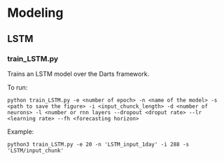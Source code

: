 # Modeling

## LSTM
### train_LSTM.py
Trains an LSTM model over the Darts framework.

To run:
```
python train_LSTM.py -e <number of epoch> -n <name of the model> -s <path to save the figure> -i <input_chunck_length> -d <number of neurons> -l <number or rnn layers --dropout <droput rate> --lr <learning rate> --fh <forecasting horizon>
```

Example:
```
python3 train_LSTM.py -e 20 -n 'LSTM_input_1day' -i 288 -s 'LSTM/input_chunk'
```
